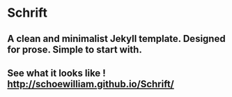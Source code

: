 # Schrift
## A clean and minimalist Jekyll template. Designed for prose. Simple to start with.

## See what it looks like ! http://schoewilliam.github.io/Schrift/
